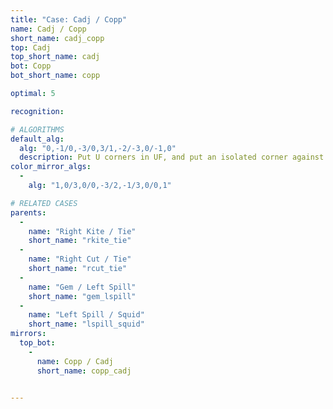 ```yaml
---
title: "Case: Cadj / Copp"
name: Cadj / Copp
short_name: cadj_copp
top: Cadj
top_short_name: cadj
bot: Copp
bot_short_name: copp

optimal: 5

recognition:

# ALGORITHMS
default_alg:
  alg: "0,-1/0,-3/0,3/1,-2/-3,0/-1,0"
  description: Put U corners in UF, and put an isolated corner against slice in DFR.
color_mirror_algs:
  -
    alg: "1,0/3,0/0,-3/2,-1/3,0/0,1"

# RELATED CASES
parents:
  -
    name: "Right Kite / Tie"
    short_name: "rkite_tie"
  -
    name: "Right Cut / Tie"
    short_name: "rcut_tie"
  -
    name: "Gem / Left Spill"
    short_name: "gem_lspill"
  -
    name: "Left Spill / Squid"
    short_name: "lspill_squid"
mirrors:
  top_bot:
    -
      name: Copp / Cadj
      short_name: copp_cadj


---
```



